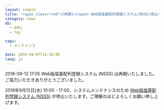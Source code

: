 ```yaml
---
layout: simple
title: '<span class="red">[再開]</span> Web版塩基配列登録システム(NSSS)停止のおしらせ (9/12(水)10:00～17:00)'
category: news
db:
  - ddbj
  - top

tags:
  - メンテナンス

date: 2018-09-07T14:30:00
lang: ja
---
```


<p><span class="red">2018-09-12 17:05 Web版塩基配列登録システム (NSSS) は再開いたしました。ご協力いただきありがとうございました。</span></p>

<p>2018年9月12日(水) 10:00 - 17:00、システムメンテナンスのため <a href="/ddbj/web-submission.html">Web版塩基配列登録システム (NSSS)</a> が停止いたします。ご理解のほどよろしくお願い申し上げます。</p>
